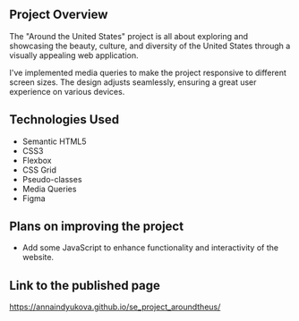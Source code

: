 ## Project Overview

The "Around the United States" project is all about exploring and showcasing the beauty, culture, and diversity of the United States through a visually appealing web application.

I've implemented media queries to make the project responsive to different screen sizes. The design adjusts seamlessly, ensuring a great user experience on various devices.

## Technologies Used

- Semantic HTML5
- CSS3
- Flexbox
- CSS Grid
- Pseudo-classes
- Media Queries
- Figma

## Plans on improving the project

- Add some JavaScript to enhance functionality and interactivity of the website.

## Link to the published page

https://annaindyukova.github.io/se_project_aroundtheus/
